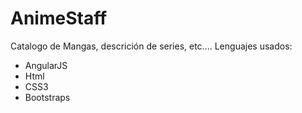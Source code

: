 # AnimeStaff
Catalogo de Mangas, descrición de series, etc....
Lenguajes usados:
  - AngularJS
  - Html
  - CSS3
  - Bootstraps
